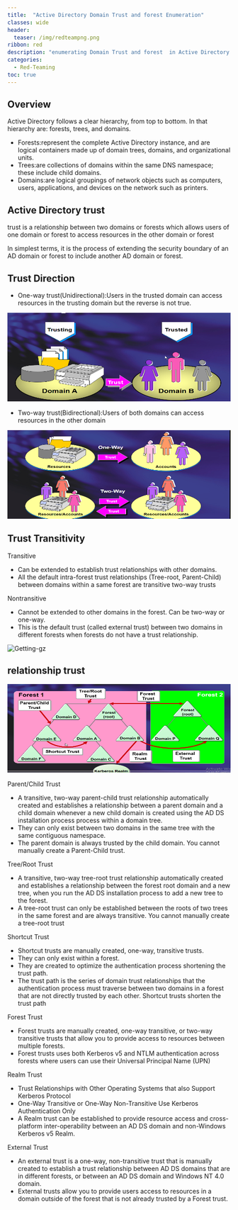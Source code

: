 ```yaml
---
title:  "Active Directory Domain Trust and forest Enumeration"
classes: wide
header:
  teaser: /img/redteampng.png
ribbon: red
description: "enumerating Domain Trust and forest  in Active Directory "
categories:
  - Red-Teaming
toc: true
---
```


## Overview
Active Directory follows a clear hierarchy, from top to bottom. In that hierarchy are: forests, trees, and domains.
 * Forests:represent the complete Active Directory instance, and are logical containers made up of domain trees, domains, and organizational units.
 * Trees:are collections of domains within the same DNS namespace; these include child domains.
 * Domains:are logical groupings of network objects such as computers, users, applications, and devices on the network such as printers.
  

## Active Directory trust
trust is a relationship between two domains or forests which allows users of one domain or forest to access resources in the other domain or forest

In simplest terms, it is the process of extending the security boundary of an AD domain or forest to include another AD domain or forest.

## Trust Direction 
 * One-way trust(Unidirectional):Users in the trusted domain can access resources in the trusting domain but the reverse is not true. 
  
  <img src="/img/ad3/1.PNG" alt="Getting-gz" width="800" height="200"> 

 * Two-way trust(Bidirectional):Users of both domains can access resources in the other domain
  
  <img src="/img/ad3/2.PNG" alt="Getting-gz" width="800" height="200"> 
  

## Trust Transitivity 
 Transitive 
 * Can be extended to establish trust relationships with other domains.
 * All the default intra-forest trust relationships (Tree-root, Parent-Child) between domains within a same forest are transitive two-way trusts
            
 Nontransitive 
 * Cannot be extended to other domains in the forest. Can be two-way or one-way.
 * This is the default trust (called external trust) between two domains in different forests when forests do not have a trust relationship. 


<img src="/img/adpart2/.PNG" alt="Getting-gz" width="800" height="200"> 

## relationship trust

  <img src="/img/ad3/type.PNG" alt="Getting-gz" width="800" height="200"> 


  Parent/Child Trust 
 * A transitive, two-way parent-child trust relationship automatically created and establishes a relationship between a parent domain and a child domain whenever a new child domain is created using the AD DS installation process process within a domain tree. 
 * They can only exist between two domains in the same tree with the same contiguous namespace. 
 * The parent domain is always trusted by the child domain. You cannot manually create a Parent-Child trust.
  
  Tree/Root Trust
 * A transitive, two-way tree-root trust relationship automatically created and establishes a relationship between the forest root domain and a new tree, when you run the AD DS installation process to add a new tree to the forest. 
 * A tree-root trust can only be established between the roots of two trees in the same forest and are always transitive. You cannot manually create a tree-root trust
  
  Shortcut Trust
 * Shortcut trusts are manually created, one-way, transitive trusts.
 * They can only exist within a forest. 
 * They are created to optimize the authentication process shortening the trust path. 
 * The trust path is the series of domain trust relationships that the authentication process must traverse between two domains in a forest that are not directly trusted by each other. Shortcut trusts shorten the trust path

  Forest Trust 
 * Forest trusts are manually created, one-way transitive, or two-way transitive trusts that allow you to provide access to resources between multiple forests. 
 * Forest trusts uses both Kerberos v5 and NTLM authentication across forests where users can use their Universal Principal Name (UPN)
 
  Realm Trust 
 * Trust Relationships with Other Operating Systems that also Support Kerberos Protocol 
 * One-Way Transitive or One-Way Non-Transitive Use Kerberos Authentication Only 
 * A Realm trust can be established to provide resource access and cross-platform inter-operability between an AD DS domain and non-Windows Kerberos v5 Realm.

  External Trust 
 * An external trust is a one-way, non-transitive trust that is manually created to establish a trust relationship between AD DS domains that are in different forests, or between an AD DS domain and Windows NT 4.0 domain.
 *  External trusts allow you to provide users access to resources in a domain outside of the forest that is not already trusted by a Forest trust.
